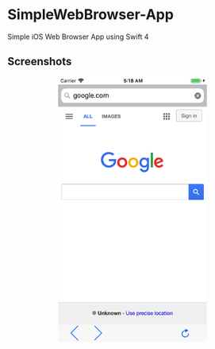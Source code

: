 # SimpleWebBrowser-App
Simple iOS Web Browser App using Swift 4

## Screenshots
<div align="center">
   <img src="demo.png" width="300" />
</div>